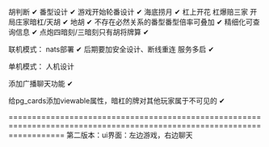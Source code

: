 胡判断 ✔
番型设计 ✔
游戏开始轮番设计 ✔
海底捞月 ✔
杠上开花
杠爆赔三家
开局庄家暗杠/天胡   ✔
地胡 ✔
不存在必然关系的番型番型倍率可叠加 ✔
精细化可查询信息 ✔
点炮四暗刻/三暗刻只有胡将牌算 ✔

联机模式：
    nats部署 ✔
    后期要加安全设计、断线重连
    服务多启 ✔

单机模式：
    人机设计

添加广播聊天功能 ✔

给pg_cards添加viewable属性，暗杠的牌对其他玩家属于不可见的 ✔



========================================================================================================================
第二版本：ui界面：左边游戏，右边聊天
